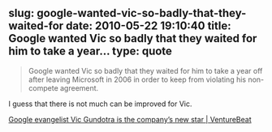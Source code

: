 slug: google-wanted-vic-so-badly-that-they-waited-for
date: 2010-05-22 19:10:40
title: Google wanted Vic so badly that they waited for him to take a year...
type: quote
---

> Google wanted Vic so badly that they waited for him to take a year off after leaving Microsoft in 2006 in order to keep from violating his non-compete agreement.

I guess that there is not much can be improved for Vic.

 [Google evangelist Vic Gundotra is the company’s new star | VentureBeat](http://venturebeat.com/2010/05/20/vic-gundotra-google/?utm_source=feedburner&utm_medium=feed&utm_campaign=Feed%3A+Venturebeat+%28VentureBeat%29)
